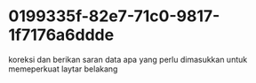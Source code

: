 # 0199335f-82e7-71c0-9817-1f7176a6ddde
koreksi dan berikan saran data apa yang perlu dimasukkan untuk memeperkuat laytar belakang
